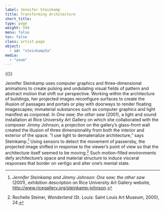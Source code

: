 ```yaml
---
label: Jennifer Steinkamp
title: Transforming Architecture
short_title:
type: page
weight: 594
menu: false
toc: false
class: artist-page
object:
  - id: "steinkamp5a"
media:
  - "zoom"
---
```

{{<q-figure id="steinkamp5a" >}}

Jennifer Steinkamp uses computer graphics and three-dimensional animations to create pulsing and undulating visual fields of pattern and abstract motion that shift our perspective. Working within the architecture of buildings, her projected images reconfigure surfaces to create the illusion of passages and portals or play with doorways to render floating imagescapes; immaterial substances such as computer graphics and light manifest as corporeal. In *One saw; the other saw* (2001), a light and sound installation at Rice University Art Gallery on which she collaborated with the composer Jimmy Johnson, a projection on the gallery’s glass-front wall created the illusion of three dimensionality from both the interior and exterior of the space. “I use light to dematerialize architecture,” says Steinkamp.[^1] Using sensors to detect the movement of passersby, the projected image shifted in response to the viewer’s point of view so that the architecture itself seemed to be moving.[^2] Such motion-filled environments defy architecture’s space and material structure to induce visceral responses that border on vertigo and alter one’s mental state.

[^1]: *Jennifer Steinkamp and Jimmy Johnson:* *One saw; the other saw* (2001), exhibition description on Rice University Art Gallery website, http://www.ricegallery.org/steinkamp-johnson.

[^2]: Rochelle Steiner, *Wonderland* (St. Louis: Saint Louis Art Museum, 2000), 24.
